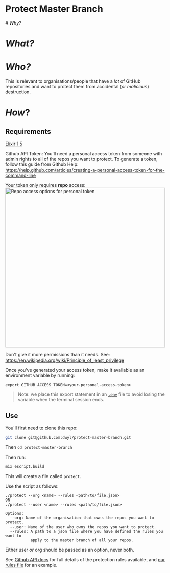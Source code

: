 # Protect Master Branch

# _Why?_


# _What?_


# _Who?_

This is relevant to organisations/people
that have a _lot_ of GitHub repositories
and want to protect them from accidental
(_or malicious_) destruction.


# _How_?

## Requirements

[Elixir 1.5](http://elixir-lang.github.io/install.html)

Github API Token:
You'll need a personal access token
from someone with admin rights
to all of the repos you want to protect.
To generate a token,
follow this guide from Github Help:
https://help.github.com/articles/creating-a-personal-access-token-for-the-command-line

Your token only requires **repo** access:  
<img width="500" alt="Repo access options for personal token"
src="https://user-images.githubusercontent.com/8939909/32742752-3a9f68d2-c8a2-11e7-9251-e022095f6ee0.png">  

Don't give it more permissions than it needs.
See: https://en.wikipedia.org/wiki/Principle_of_least_privilege

Once you've generated your access token,
make it available as an environment variable by running:

```
export GITHUB_ACCESS_TOKEN=<your-personal-access-token>
```

> Note: we place this export statement
in an
[`.env`](https://github.com/dwyl/learn-environment-variables#3-use-a-env-file-locally-which-you-can-gitignore)
file to avoid losing the variable when the terminal session ends.




## Use

You'll first need to clone this repo:  

```sh
git clone git@github.com:dwyl/protect-master-branch.git
```

Then `cd protect-master-branch`

Then run:  
```sh
mix escript.build
```

This will create a file called `protect`.

Use the script as follows:  
```
./protect --org <name> --rules <path/to/file.json>
OR
./protect --user <name> --rules <path/to/file.json>

Options:
  --org: Name of the organisation that owns the repos you want to protect.
  --user: Name of the user who owns the repos you want to protect.
  --rules: A path to a json file where you have defined the rules you want to
           apply to the master branch of all your repos.
```

Either user _or_ org should be passed as an option, never both.

 See [Github API docs](https://developer.github.com/v3/repos/branches/#update-branch-protection) for full details of the protection rules available, and [our rules file](https://github.com/dwyl/protect-master-branch/blob/master/rules.json) for an example.
